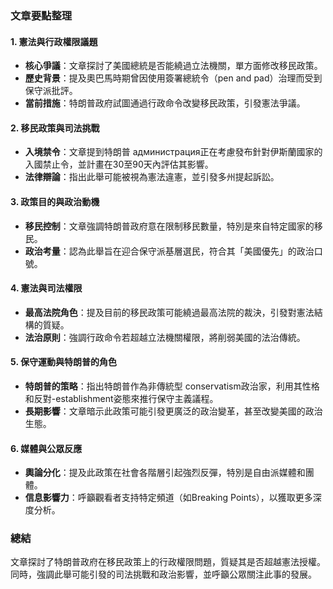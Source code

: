 ### 文章要點整理

#### 1. **憲法與行政權限議題**
   - **核心爭議**：文章探討了美國總統是否能繞過立法機關，單方面修改移民政策。
   - **歷史背景**：提及奧巴馬時期曾因使用簽署總統令（pen and pad）治理而受到保守派批評。
   - **當前措施**：特朗普政府試圖通過行政命令改變移民政策，引發憲法爭議。

#### 2. **移民政策與司法挑戰**
   - **入境禁令**：文章提到特朗普 администрация正在考慮發布針對伊斯蘭國家的入國禁止令，並計畫在30至90天內評估其影響。
   - **法律辯論**：指出此舉可能被視為憲法違憲，並引發多州提起訴訟。

#### 3. **政策目的與政治動機**
   - **移民控制**：文章強調特朗普政府意在限制移民數量，特別是來自特定國家的移民。
   - **政治考量**：認為此舉旨在迎合保守派基層選民，符合其「美國優先」的政治口號。

#### 4. **憲法與司法權限**
   - **最高法院角色**：提及目前的移民政策可能繞過最高法院的裁決，引發對憲法結構的質疑。
   - **法治原則**：強調行政命令若超越立法機關權限，將削弱美國的法治傳統。

#### 5. **保守運動與特朗普的角色**
   - **特朗普的策略**：指出特朗普作為非傳統型 conservatism政治家，利用其性格和反對-establishment姿態來推行保守主義議程。
   - **長期影響**：文章暗示此政策可能引發更廣泛的政治變革，甚至改變美國的政治生態。

#### 6. **媒體與公眾反應**
   - **輿論分化**：提及此政策在社會各階層引起強烈反彈，特別是自由派媒體和團體。
   - **信息影響力**：呼籲觀看者支持特定頻道（如Breaking Points），以獲取更多深度分析。

### 總結
文章探討了特朗普政府在移民政策上的行政權限問題，質疑其是否超越憲法授權。同時，強調此舉可能引發的司法挑戰和政治影響，並呼籲公眾關注此事的發展。